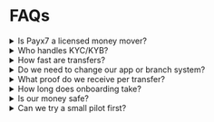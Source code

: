 # FAQs

<details>

<summary>Is Payx7 a licensed money mover?</summary>

Payx7 is a technology platform. Licensed partners in each country handle customer funds and conversions.\


</details>

<details>

<summary>Who handles KYC/KYB?</summary>

You submit documents once through Payx7. Final checks and approval are completed by our licensed partners.

</details>

<details>

<summary>How fast are transfers?</summary>

Most transfers finish in seconds. End-of-day batches can be configured if preferred.

\


</details>

<details>

<summary>Do we need to change our app or branch system?</summary>

No. Keep your existing setup. Send orders to Payx7 (via simple handoff/API) and track everything in the dashboard.\


</details>

<details>

<summary>What proof do we receive per transfer?</summary>

Bank deposit reference, conversion confirmation, payout proof, timestamps, rates, and fees—consolidated in a downloadable receipt.

</details>

<details>

<summary>How long does onboarding take?</summary>

Usually takes hours from document submission to your first live transfer.

</details>

<details>

<summary>Is our money safe?</summary>

Yes. Funds are handled by licensed partners. Payx7 never holds customer funds and provides full visibility on each step.

\


</details>

<details>

<summary>Can we try a small pilot first?</summary>

Yes. Start with a small amount, confirm speed and savings, then scale.

</details>
